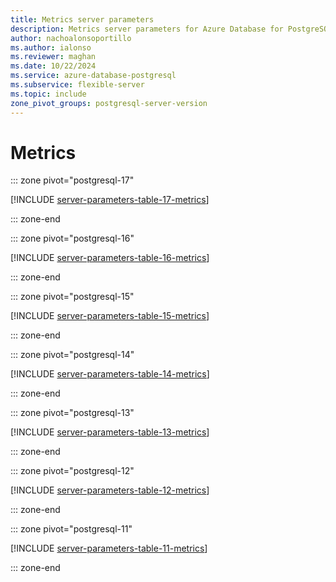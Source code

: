 ```yaml
---
title: Metrics server parameters
description: Metrics server parameters for Azure Database for PostgreSQL - Flexible Server.
author: nachoalonsoportillo
ms.author: ialonso
ms.reviewer: maghan
ms.date: 10/22/2024
ms.service: azure-database-postgresql
ms.subservice: flexible-server
ms.topic: include
zone_pivot_groups: postgresql-server-version
---
```

# Metrics


::: zone pivot="postgresql-17"

[!INCLUDE [server-parameters-table-17-metrics](./includes/server-parameters-table-17-metrics.md)]

::: zone-end


::: zone pivot="postgresql-16"

[!INCLUDE [server-parameters-table-16-metrics](./includes/server-parameters-table-16-metrics.md)]

::: zone-end


::: zone pivot="postgresql-15"

[!INCLUDE [server-parameters-table-15-metrics](./includes/server-parameters-table-15-metrics.md)]

::: zone-end


::: zone pivot="postgresql-14"

[!INCLUDE [server-parameters-table-14-metrics](./includes/server-parameters-table-14-metrics.md)]

::: zone-end


::: zone pivot="postgresql-13"

[!INCLUDE [server-parameters-table-13-metrics](./includes/server-parameters-table-13-metrics.md)]

::: zone-end


::: zone pivot="postgresql-12"

[!INCLUDE [server-parameters-table-12-metrics](./includes/server-parameters-table-12-metrics.md)]

::: zone-end


::: zone pivot="postgresql-11"

[!INCLUDE [server-parameters-table-11-metrics](./includes/server-parameters-table-11-metrics.md)]

::: zone-end


